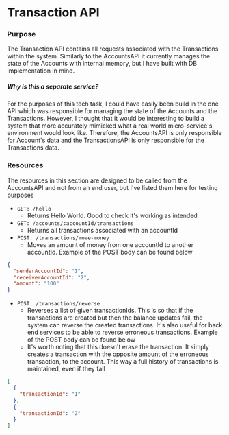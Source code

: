 # Transaction API
### Purpose
The Transaction API contains all requests associated with the Transactions within the system. Similarly to the AccountsAPI it currently manages the state of the Accounts with internal memory, but I have built with DB implementation in mind.
##### Why is this a separate service?
For the purposes of this tech task, I could have easily been build in the one API which was responsible for managing the state of the Accounts and the Transactions. However, I thought that it would be interesting to build a system that more accurately mimicked what a real world micro-service's environment would look like. Therefore, the AccountsAPI is only responsible for Account's data and the TransactionsAPI is only responsible for the Transactions data.
### Resources
The resources in this section are designed to be called from the AccountsAPI and not from an end user, but I've listed them here for testing purposes
- `GET: /hello`
    - Returns Hello World. Good to check it's working as intended
- `GET: /accounts/:accountId/transactions`
    - Returns all transactions associated with an accountId
- `POST: /transactions/move-money`
    - Moves an amount of money from one accountId to another accountId. Example of the POST body can be found below
```json
{
  "senderAccountId": "1",
  "receiverAccountId": "2",
  "amount": "100"
}
```
- `POST: /transactions/reverse`
    - Reverses a list of given transactionIds. This is so that if the transactions are created but then the balance updates fail, the system can reverse the created transactions. It's also useful for back end services to be able to reverse erroneous transactions. Example of the POST body can be found below
    - It's worth noting that this doesn't erase the transaction. It simply creates a transaction with the opposite amount of the erroneous transaction, to the account. This way a full history of transactions is maintained, even if they fail
```json
[
  {
    "transactionId": "1"
  },
  {
    "transactionId": "2"
  }
]
```